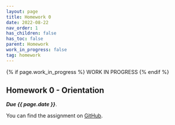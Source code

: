 ```yaml
---
layout: page
title: Homework 0
date: 2022-08-22
nav_order: 1
has_children: false
has_toc: false
parent: Homework
work_in_progress: false	
tag: homework 
---
```


{% if page.work_in_progress %} WORK IN PROGRESS {% endif %}

## Homework 0 - Orientation

**_Due {{ page.date }}_**. 

You can find the assignment on 
[GitHub](https://github.com/UofSC-Fall-2022-Math-587-001/homework0).


